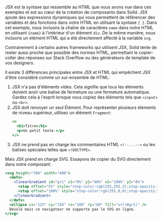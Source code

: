 JSX est la syntaxe qui ressemble au HTML que nous avons vue dans ces exemples et est au cœur de la création de composants dans Solid.
JSX ajoute des expressions dynamiques qui vous permettent de référencer des variables et des fonctions dans votre HTML en utilisant la syntaxe `{ }`.
Dans cet exemple, nous incluons la chaîne de caractères `name` dans notre HTML en utilisant `{name}` à l'intérieur d'un élément `div`. De la même manière, nous incluons un élément HTML qui a été directement affecté à la variable `svg`.

Contrairement à certains autres frameworks qui utilisent JSX, Solid tente de rester aussi proche que possible des normes HTML, permettant le copier-coller des réponses sur Stack Overflow ou des générateurs de template de vos designers.

Il existe 3 différences principales entre JSX et HTML qui empêchent JSX d'être considéré comme un sur-ensemble de HTML:
1. JSX n'a ​​pas d'éléments vides. Cela signifie que tous les éléments doivent avoir une balise de fermeture ou une fermeture automatique. Gardez cela à l'esprit lorsque vous copiez des éléments tels que `<input>` ou `<br>`.
2. JSX doit renvoyer un seul Élément. Pour représenter plusieurs éléments de niveau supérieur, utilisez un élément `Fragment`:
   ```jsx
   <>
     <h1>Titre</h1>
     <p>Un petit texte.</p>
   </>
   ```
3. JSX ne prend pas en charge les commentaires HTML `<!--...-->` ou les balises spéciales telles que `<!DOCTYPE>`.

Mais JSX prend en charge SVG. Essayons de copier du SVG directement dans notre composant:
```jsx
<svg height="300" width="400">
  <defs>
    <linearGradient id="gr1" x1="0%" y1="60%" x2="100%" y2="0%">
      <stop offset="5%" style="stop-color:rgb(255,255,3);stop-opacity:1" />
      <stop offset="100%" style="stop-color:rgb(255,0,0);stop-opacity:1" />
    </linearGradient>
  </defs>
  <ellipse cx="125" cy="150" rx="100" ry="60" fill="url(#gr1)" />
  Désolé mais ce navigateur ne supporte pas le SVG en ligne.
</svg>
```
